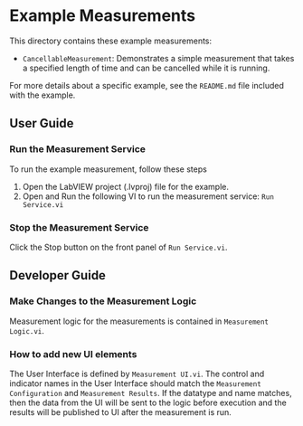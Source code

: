 # Example Measurements

This directory contains these example measurements:

- `CancellableMeasurement`: Demonstrates a simple measurement that takes a specified length of time and can be cancelled while it is running.

For more details about a specific example, see the `README.md` file included with the example.

## User Guide

### Run the Measurement Service

To run the example measurement, follow these steps

1. Open the LabVIEW project (.lvproj) file for the example.
2. Open and Run the following VI to run the measurement service: `Run Service.vi`

### Stop the Measurement Service

Click the Stop button on the front panel of `Run Service.vi`.

## Developer Guide

### Make Changes to the Measurement Logic

Measurement logic for the measurements is contained in `Measurement Logic.vi`.

### How to add new UI elements

The User Interface is defined by `Measurement UI.vi`. The control and indicator names in the User Interface should match the `Measurement Configuration` and `Measurement Results`. If the datatype and name matches, then the data from the UI will
be sent to the logic before execution and the results will be published to UI after the measurement is run.
